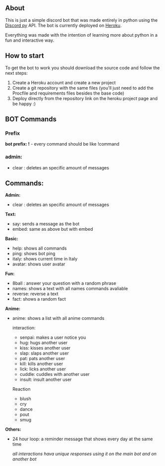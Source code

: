 ## About

This is just a simple discord bot that was made entirely in python using the [Discord py](https://discordpy.readthedocs.io/en/stable/) API. The bot is currently deployed on [Heroku](heroku.com).

Everything was made with the intention of learning more about python in a fun and interactive way.


## How to start

To get the bot to work you should download the source code and follow the next steps:
  1. Create a Heroku account and create a new project
  2. Create a git repository with the same files (you'll just need to add the Procfile and requirements files besides the base code)
  3. Deploy directly from the repository link on the heroku project page and be happy :)


## BOT Commands

### Prefix
**bot prefix: !** - every command should be like !command

###
### admin:
  - clear <quantity>: deletes an specific amount of messages



## Commands: 
**Admin:**
  - clear <quantity>: deletes an specific amount of messages
 
**Text:**
  - say: sends a message as the bot
  - embed: same as above but with embed
  
**Basic:**
  - help: shows all commands
  - ping: shows bot ping
  - italy: shows current time in Italy
  - avatar: shows user avatar
  
**Fun:**
  - 8ball <question>: answer your question with a random phrase
  - names: shows a text with all names commands avaliable
  - reverse: reverse a text
  - fact: shows a random fact
 
**Anime:**

- anime: shows a list with all anime commands
  
  interaction:
  - senpai: makes a user notice you
  - hug: hugs another user
  - kiss: kisses another user
  - slap: slaps another user
  - pat: pats another user
  - kill: kills another user
  - lick: licks another user
  - cuddle: cuddles with another user
  - insult: insult another user
  
  Reaction
  - blush
  - cry
  - dance
  - pout
  - smug
  
**Others:**

- 24 hour loop: a reminder message that shows every day at the same time

  *all interactions hava unique responses using it on the main bot and on another bot*
